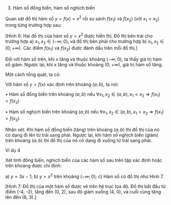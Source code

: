 3. Hàm số đồng biến, hàm số nghịch biến

Quan sát đồ thị hàm số $y = f(x) = x^2$ rồi so sánh $f(x_1)$ và $f(x_2)$ (với $x_1 < x_2$) trong từng trường hợp sau:

[Hình 6: Hai đồ thị của hàm số $y = x^2$ được hiển thị. Đồ thị bên trái cho trường hợp a) $x_1, x_2 \in (-\infty; 0)$, và đồ thị bên phải cho trường hợp b) $x_1, x_2 \in (0; +\infty)$. Các điểm $f(x_1)$ và $f(x_2)$ được đánh dấu trên mỗi đồ thị.]

Đối với hàm số trên, khi x tăng và thuộc khoảng $(-\infty; 0)$, ta thấy giá trị hàm số giảm. Ngược lại, khi x tăng và thuộc khoảng $(0; +\infty)$, giá trị hàm số tăng.

Một cách tổng quát, ta có:

Với hàm số $y = f(x)$ xác định trên khoảng $(a; b)$, ta nói:

• Hàm số đồng biến trên khoảng $(a; b)$ nếu
$\forall x_1, x_2 \in (a, b), x_1 < x_2 \Rightarrow f(x_1) < f(x_2)$

• Hàm số nghịch biến trên khoảng $(a; b)$ nếu
$\forall x_1, x_2 \in (a, b), x_1 < x_2 \Rightarrow f(x_1) > f(x_2)$

Nhận xét:
Khi hàm số đồng biến (tăng) trên khoảng $(a; b)$ thì đồ thị của nó có dạng đi lên từ trái sang phải. Ngược lại, khi hàm số nghịch biến (giảm) trên khoảng $(a; b)$ thì đồ thị của nó có dạng đi xuống từ trái sang phải.

Ví dụ 4

Xét tính đồng biến, nghịch biến của các hàm số sau trên tập xác định hoặc trên khoảng được chỉ định:

a) $y = 3x - 1$;
b) $y = x^2$ trên khoảng $(-\infty; 0)$;
c) Hàm số có đồ thị như Hình 7.

[Hình 7: Đồ thị của một hàm số được vẽ trên hệ trục tọa độ. Đồ thị bắt đầu từ điểm (-4, -2), tăng đến (0, 2), sau đó giảm xuống (4, 0), và cuối cùng tăng lên đến (8, 3).]